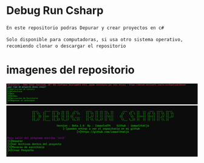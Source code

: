 # Debug Run Csharp
`En este repositorio podras Depurar y crear proyectos en c#`

`Solo disponible para computadoras, si usa otro sistema operativo, recomiendo clonar o descargar el repositorio`

# imagenes del repositorio
![ ](imagen_2.png)
![ ](imagen_principal.png)
